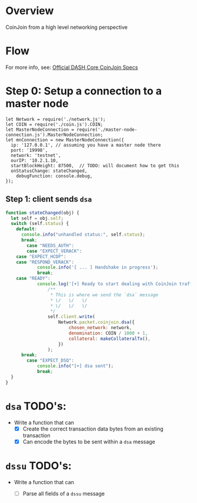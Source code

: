 # Overview
CoinJoin from a high level networking perspective

# Flow
For more info, see: [Official DASH Core CoinJoin Specs](https://dashcore.readme.io/docs/core-guide-dash-features-privatesend)

# Step 0: Setup a connection to a master node
```
let Network = require('./network.js');
let COIN = require('./coin.js').COIN;
let MasterNodeConnection = require('./master-node-connection.js').MasterNodeConnection;
let mnConnection = new MasterNodeConnection({
  ip: '127.0.0.1', // assuming you have a master node there
  port: '19998',
  network: 'testnet',
  ourIP: '10.2.1.10,
  startBlockHeight: 87500,	// TODO: will document how to get this
  onStatusChange: stateChanged,
	debugFunction: console.debug,
});
```

## Step 1: client sends `dsa`
```js
function stateChanged(obj) {
  let self = obj.self;
  switch (self.status) {
    default:
      console.info("unhandled status:", self.status);
      break;
		case "NEEDS_AUTH":
		case "EXPECT_VERACK":
    case "EXPECT_HCDP":
    case "RESPOND_VERACK":
			console.info('[ ... ] Handshake in progress');
			break;
    case "READY":
			console.log('[+] Ready to start dealing with CoinJoin traffic...');
				/**
				 * This is where we send the `dsa` message
				 * \/   \/   \/
				 * \/   \/   \/
				 */
				self.client.write(
					Network.packet.coinjoin.dsa({
						chosen_network: network,
						denomination: COIN / 1000 + 1,
						collateral: makeCollateralTx(),
					})
				);
      break;
		case "EXPECT_DSQ":
			console.info("[+] dsa sent");
			break;
  }
}
```
# `dsa` TODO's:
-  Write a function that can
	- [x] Create the correct transaction data bytes from an existing transaction
	- [x] Can encode the bytes to be sent within a `dsa` message

# `dssu` TODO's:
- Write a function that can
	- [ ] Parse all fields of a `dssu` message

